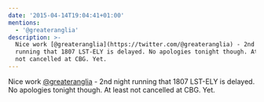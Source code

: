 ```yaml
---
date: '2015-04-14T19:04:41+01:00'
mentions:
  - '@greateranglia'
description: >-
  Nice work [@greateranglia](https://twitter.com/@greateranglia) - 2nd night
  running that 1807 LST-ELY is delayed. No apologies tonight though. At least
  not cancelled at CBG. Yet.
---
```

Nice work [@greateranglia](https://twitter.com/@greateranglia) - 2nd night running that 1807 LST-ELY is delayed. No apologies tonight though. At least not cancelled at CBG. Yet.
